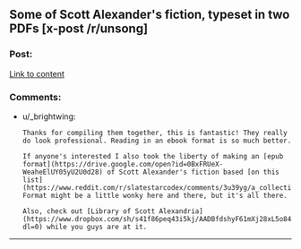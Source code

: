## Some of Scott Alexander's fiction, typeset in two PDFs [x-post /r/unsong]

### Post:

[Link to content](https://www.reddit.com/r/unsong/comments/5v47k4/pdfs_unsong_so_far_and_the_study_of_anglophysics/)

### Comments:

- u/_brightwing:
  ```
  Thanks for compiling them together, this is fantastic! They really do look professional. Reading in an ebook format is so much better.

  If anyone's interested I also took the liberty of making an [epub format](https://drive.google.com/open?id=0BxFRUeX-WeaheElUY05yU2U0d28) of Scott Alexander's fiction based [on this list](https://www.reddit.com/r/slatestarcodex/comments/3u39yg/a_collection_of_scott_alexanders_literary_works/). Format might be a little wonky here and there, but it's all there.

  Also, check out [Library of Scott Alexandria](https://www.dropbox.com/sh/s41f86peq43i5kj/AADBfdshyF61mXj28xL5o84ca?dl=0) while you guys are at it.
  ```

---


